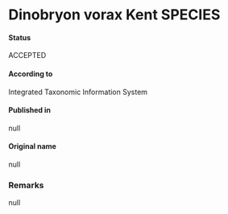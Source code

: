 Dinobryon vorax Kent SPECIES
=======

#### Status
ACCEPTED

#### According to
Integrated Taxonomic Information System

#### Published in
null

#### Original name
null

### Remarks
null